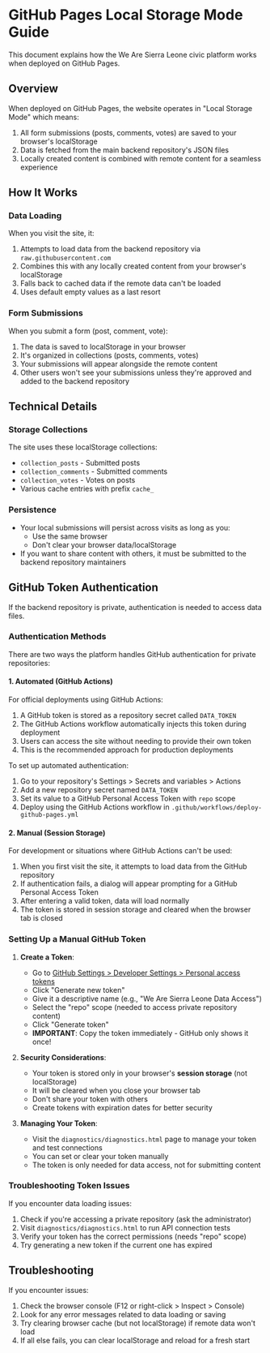 # GitHub Pages Local Storage Mode Guide

This document explains how the We Are Sierra Leone civic platform works when deployed on GitHub Pages.

## Overview

When deployed on GitHub Pages, the website operates in "Local Storage Mode" which means:

1. All form submissions (posts, comments, votes) are saved to your browser's localStorage
2. Data is fetched from the main backend repository's JSON files
3. Locally created content is combined with remote content for a seamless experience

## How It Works

### Data Loading

When you visit the site, it:
1. Attempts to load data from the backend repository via `raw.githubusercontent.com`
2. Combines this with any locally created content from your browser's localStorage
3. Falls back to cached data if the remote data can't be loaded
4. Uses default empty values as a last resort

### Form Submissions

When you submit a form (post, comment, vote):
1. The data is saved to localStorage in your browser
2. It's organized in collections (posts, comments, votes)
3. Your submissions will appear alongside the remote content
4. Other users won't see your submissions unless they're approved and added to the backend repository

## Technical Details

### Storage Collections

The site uses these localStorage collections:
- `collection_posts` - Submitted posts
- `collection_comments` - Submitted comments
- `collection_votes` - Votes on posts
- Various cache entries with prefix `cache_`

### Persistence

- Your local submissions will persist across visits as long as you:
  - Use the same browser
  - Don't clear your browser data/localStorage
- If you want to share content with others, it must be submitted to the backend repository maintainers

## GitHub Token Authentication

If the backend repository is private, authentication is needed to access data files.

### Authentication Methods

There are two ways the platform handles GitHub authentication for private repositories:

#### 1. Automated (GitHub Actions)

For official deployments using GitHub Actions:

1. A GitHub token is stored as a repository secret called `DATA_TOKEN`
2. The GitHub Actions workflow automatically injects this token during deployment
3. Users can access the site without needing to provide their own token
4. This is the recommended approach for production deployments

To set up automated authentication:

1. Go to your repository's Settings > Secrets and variables > Actions
2. Add a new repository secret named `DATA_TOKEN`
3. Set its value to a GitHub Personal Access Token with `repo` scope
4. Deploy using the GitHub Actions workflow in `.github/workflows/deploy-github-pages.yml`

#### 2. Manual (Session Storage)

For development or situations where GitHub Actions can't be used:

1. When you first visit the site, it attempts to load data from the GitHub repository
2. If authentication fails, a dialog will appear prompting for a GitHub Personal Access Token
3. After entering a valid token, data will load normally
4. The token is stored in session storage and cleared when the browser tab is closed

### Setting Up a Manual GitHub Token

1. **Create a Token**:
   - Go to [GitHub Settings > Developer Settings > Personal access tokens](https://github.com/settings/tokens)
   - Click "Generate new token"
   - Give it a descriptive name (e.g., "We Are Sierra Leone Data Access")
   - Select the "repo" scope (needed to access private repository content)
   - Click "Generate token"
   - **IMPORTANT**: Copy the token immediately - GitHub only shows it once!

2. **Security Considerations**:
   - Your token is stored only in your browser's **session storage** (not localStorage)
   - It will be cleared when you close your browser tab
   - Don't share your token with others
   - Create tokens with expiration dates for better security

3. **Managing Your Token**:
   - Visit the `diagnostics/diagnostics.html` page to manage your token and test connections
   - You can set or clear your token manually
   - The token is only needed for data access, not for submitting content

### Troubleshooting Token Issues

If you encounter data loading issues:

1. Check if you're accessing a private repository (ask the administrator)
2. Visit `diagnostics/diagnostics.html` to run API connection tests
3. Verify your token has the correct permissions (needs "repo" scope)
4. Try generating a new token if the current one has expired

## Troubleshooting

If you encounter issues:

1. Check the browser console (F12 or right-click > Inspect > Console)
2. Look for any error messages related to data loading or saving
3. Try clearing browser cache (but not localStorage) if remote data won't load
4. If all else fails, you can clear localStorage and reload for a fresh start
